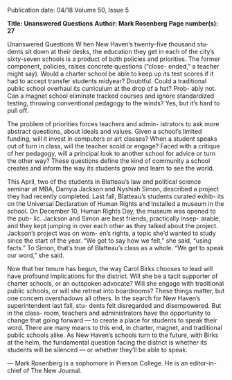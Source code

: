 Publication date: 04/18
Volume 50, Issue 5

**Title: Unanswered Questions**
**Author: Mark Rosenberg**
**Page number(s): 27**

Unanswered Questions
W
hen New Haven’s twenty-five thousand stu-
dents sit down at their desks, the education 
they get in each of the city’s sixty-seven schools 
is a product of both policies and priorities. The former 
component, policies, raises concrete questions (“close-
ended,” a teacher might say). Would a charter school be 
able to keep up its test scores if it had to accept transfer 
students midyear? Doubtful. Could a traditional public 
school overhaul its curriculum at the drop of a hat? Prob-
ably not. Can a magnet school eliminate tracked courses 
and ignore standardized testing, throwing conventional 
pedagogy to the winds? Yes, but it’s hard to pull off.


The problem of priorities forces teachers and admin-
istrators to ask more abstract questions, about ideals and 
values. Given a school’s limited funding, will it invest in 
computers or art classes? When a student speaks out of 
turn in class, will the teacher scold or engage? Faced with 
a critique of her pedagogy, will a principal look to another 
school for advice or turn the other way? These questions 
define the kind of community a school creates and inform 
the way its students grow and learn to see the world.


This April, two of the students in Blatteau’s law and 
political science seminar at MBA, Damyia Jackson and 
Nyshiah Simon, described a project they had recently 
completed. Last fall, Blatteau’s students curated exhib-
its on the Universal Declaration of Human Rights and 
installed a museum in the school. On December 10, 
Human Rights Day, the museum was opened to the pub-
lic. Jackson and Simon are best friends, practically insep-
arable, and they kept jumping in over each other as they 
talked about the project. Jackson’s project was on wom-
en’s rights, a topic she’d wanted to study since the start 
of the year. “We got to say how we felt,” she said, “using 
facts.” To Simon, that’s true of Blatteau’s class as a whole. 
“We get to speak our word,” she said.


Now that her tenure has begun, the way Carol Birks 
chooses to lead will have profound implications for the 
district. Will she be a tacit supporter of charter schools, or 
an outspoken advocate? Will she engage with traditional 
public schools, or will she retreat into boardrooms? These 
things matter, but one concern overshadows all others. In 
the search for New Haven’s superintendent last fall, stu-
dents felt disregarded and disempowered. But in the class-
room, teachers and administrators have the opportunity to 
change that going forward –– to create a place for students 
to speak their word. There are many means to this end, 
in charter, magnet, and traditional public schools alike. 
As New Haven’s schools turn to the future, with Birks at 
the helm, the fundamental question facing the district is 
whether its students will be silenced –– or whether they’ll 
be able to speak.


— Mark Rosenberg is a sophomore 
in Pierson College.
He is an editor-in-chief of 
The New Journal.